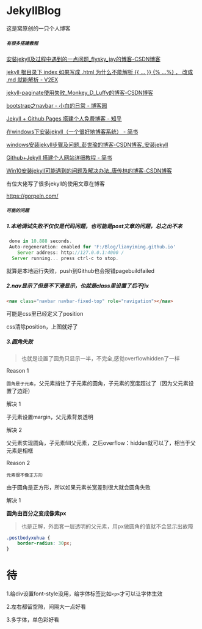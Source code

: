 # JekyllBlog
这是窝原创的一只个人博客

##### **`有很多搭建教程`**

[安装jekyll及过程中遇到的一点问题_flysky_jay的博客-CSDN博客](https://blog.csdn.net/flysky_jay/article/details/106397264?utm_medium=distribute.pc_relevant.none-task-blog-title-3&spm=1001.2101.3001.4242)

[jekyll 根目录下 index 如果写成 .html 为什么不能解析 {{ ... }} {% ...%} ， 改成 .md 就能解析 - V2EX](https://www.v2ex.com/t/507598)

[jekyll-paginate使用失败_Monkey_D_Luffy的博客-CSDN博客](https://blog.csdn.net/qq_26508409/article/details/77927593?utm_medium=distribute.pc_relevant.none-task-blog-BlogCommendFromMachineLearnPai2-3.add_param_isCf&depth_1-utm_source=distribute.pc_relevant.none-task-blog-BlogCommendFromMachineLearnPai2-3.add_param_isCf)

[bootstrap之navbar - 小白的日常 - 博客园](https://www.cnblogs.com/jipinglong/p/9032640.html)

[Jekyll + Github Pages 搭建个人免费博客 - 知乎](https://zhuanlan.zhihu.com/p/87225594)

[在windows下安装jekyll（一个很好地博客系统） - 简书](https://www.jianshu.com/p/88e3474cef72)

[windows安装jekyll步骤及问题_彭世瑜的博客-CSDN博客_安装jekyll](https://blog.csdn.net/mouday/article/details/79300135)

[Github+Jekyll 搭建个人网站详细教程 - 简书](https://www.jianshu.com/p/9f71e260925d)

[Win10安装jekyll可能遇到的问题及解决办法_唐传林的博客-CSDN博客](https://nicktcl.blog.csdn.net/article/details/83546278?utm_medium=distribute.pc_relevant.none-task-blog-BlogCommendFromMachineLearnPai2-2.add_param_isCf&depth_1-utm_source=distribute.pc_relevant.none-task-blog-BlogCommendFromMachineLearnPai2-2.add_param_isCf)

有位大佬写了很多jekyll的使用文章在博客

https://gorpeln.com/

##### `可能的问题`

##### 1.本地调试失败不仅仅是代码问题，也可能是post文章的问题，总之出不来

```javascript
 done in 10.888 seconds.
 Auto-regeneration: enabled for 'F:/Blog/lianyiming.github.io'
    Server address: http://127.0.0.1:4000 /
  Server running... press ctrl-c to stop.
```

就算是本地运行失败，push到Github也会报错pagebuildfailed

##### 2.nav显示了但是不下滑显示，也就是class里设置了后不fix

```html
<nav class="navbar navbar-fixed-top" role="navigation"></nav>
```

可能是css里已经定义了position

css清除position，上图就好了

##### 3.圆角失败

>  也就是设置了圆角只显示一半，不完全,感觉overflowhidden了一样

Reason 1

`圆角是子元素`，父元素挡住了子元素的圆角，子元素的宽度超过了（因为父元素设置了边距）

解决 1

子元素设置margin，父元素背景透明

解决 2

父元素实现圆角，子元素fill父元素，之后overflow：hidden就可以了，相当于父元素是相框

Reason 2

`元素很不像正方形`

由于圆角是正方形，所以如果元素长宽差别很大就会圆角失败

解决 1

**圆角由百分之变成像素px**

> 也是正解，外面套一层透明的父元素，用px做圆角的值就不会显示出故障

```scss
.postbodyxuhua {
	border-radius: 30px;
}
```



# 待

1.给div设置font-style没用，给字体标签比如`<p>`才可以让字体生效

2.左右都留空隙，间隔大一点好看

3.多字体，单色彩好看